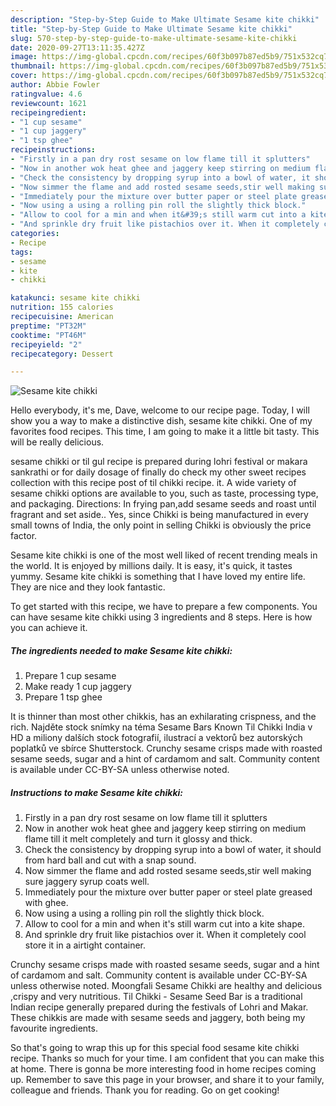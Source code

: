 ```yaml
---
description: "Step-by-Step Guide to Make Ultimate Sesame kite chikki"
title: "Step-by-Step Guide to Make Ultimate Sesame kite chikki"
slug: 570-step-by-step-guide-to-make-ultimate-sesame-kite-chikki
date: 2020-09-27T13:11:35.427Z
image: https://img-global.cpcdn.com/recipes/60f3b097b87ed5b9/751x532cq70/sesame-kite-chikki-recipe-main-photo.jpg
thumbnail: https://img-global.cpcdn.com/recipes/60f3b097b87ed5b9/751x532cq70/sesame-kite-chikki-recipe-main-photo.jpg
cover: https://img-global.cpcdn.com/recipes/60f3b097b87ed5b9/751x532cq70/sesame-kite-chikki-recipe-main-photo.jpg
author: Abbie Fowler
ratingvalue: 4.6
reviewcount: 1621
recipeingredient:
- "1 cup sesame"
- "1 cup jaggery"
- "1 tsp ghee"
recipeinstructions:
- "Firstly in a pan dry rost sesame on low flame till it splutters"
- "Now in another wok heat ghee and jaggery keep stirring on medium flame till it melt completely and turn it glossy and thick."
- "Check the consistency by dropping syrup into a bowl of water, it should from hard ball and cut with a snap sound."
- "Now simmer the flame and add rosted sesame seeds,stir well making sure jaggery syrup coats well."
- "Immediately pour the mixture over butter paper or steel plate greased with ghee."
- "Now using a using a rolling pin roll the slightly thick block."
- "Allow to cool for a min and when it&#39;s still warm cut into a kite shape."
- "And sprinkle dry fruit like pistachios over it. When it completely cool store it in a airtight container."
categories:
- Recipe
tags:
- sesame
- kite
- chikki

katakunci: sesame kite chikki 
nutrition: 155 calories
recipecuisine: American
preptime: "PT32M"
cooktime: "PT46M"
recipeyield: "2"
recipecategory: Dessert

---
```



![Sesame kite chikki](https://img-global.cpcdn.com/recipes/60f3b097b87ed5b9/751x532cq70/sesame-kite-chikki-recipe-main-photo.jpg)

Hello everybody, it's me, Dave, welcome to our recipe page. Today, I will show you a way to make a distinctive dish, sesame kite chikki. One of my favorites food recipes. This time, I am going to make it a little bit tasty. This will be really delicious.

sesame chikki or til gul recipe is prepared during lohri festival or makara sankrathi or for daily dosage of finally do check my other sweet recipes collection with this recipe post of til chikki recipe. it. A wide variety of sesame chikki options are available to you, such as taste, processing type, and packaging. Directions: In frying pan,add sesame seeds and roast until fragrant and set aside.. Yes, since Chikki is being manufactured in every small towns of India, the only point in selling Chikki is obviously the price factor.

Sesame kite chikki is one of the most well liked of recent trending meals in the world. It is enjoyed by millions daily. It is easy, it's quick, it tastes yummy. Sesame kite chikki is something that I have loved my entire life. They are nice and they look fantastic.


To get started with this recipe, we have to prepare a few components. You can have sesame kite chikki using 3 ingredients and 8 steps. Here is how you can achieve it.

<!--inarticleads1-->

##### The ingredients needed to make Sesame kite chikki:

1. Prepare 1 cup sesame
1. Make ready 1 cup jaggery
1. Prepare 1 tsp ghee


It is thinner than most other chikkis, has an exhilarating crispness, and the rich. Najděte stock snímky na téma Sesame Bars Known Til Chikki India v HD a miliony dalších stock fotografií, ilustrací a vektorů bez autorských poplatků ve sbírce Shutterstock. Crunchy sesame crisps made with roasted sesame seeds, sugar and a hint of cardamom and salt. Community content is available under CC-BY-SA unless otherwise noted. 

<!--inarticleads2-->

##### Instructions to make Sesame kite chikki:

1. Firstly in a pan dry rost sesame on low flame till it splutters
1. Now in another wok heat ghee and jaggery keep stirring on medium flame till it melt completely and turn it glossy and thick.
1. Check the consistency by dropping syrup into a bowl of water, it should from hard ball and cut with a snap sound.
1. Now simmer the flame and add rosted sesame seeds,stir well making sure jaggery syrup coats well.
1. Immediately pour the mixture over butter paper or steel plate greased with ghee.
1. Now using a using a rolling pin roll the slightly thick block.
1. Allow to cool for a min and when it&#39;s still warm cut into a kite shape.
1. And sprinkle dry fruit like pistachios over it. When it completely cool store it in a airtight container.


Crunchy sesame crisps made with roasted sesame seeds, sugar and a hint of cardamom and salt. Community content is available under CC-BY-SA unless otherwise noted. Moongfali Sesame Chikki are healthy and delicious ,crispy and very nutritious. Til Chikki - Sesame Seed Bar is a traditional Indian recipe generally prepared during the festivals of Lohri and Makar. These chikkis are made with sesame seeds and jaggery, both being my favourite ingredients. 

So that's going to wrap this up for this special food sesame kite chikki recipe. Thanks so much for your time. I am confident that you can make this at home. There is gonna be more interesting food in home recipes coming up. Remember to save this page in your browser, and share it to your family, colleague and friends. Thank you for reading. Go on get cooking!
